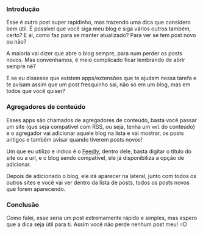 ### Introdução

Esse é outro post super rapidinho, mas trazendo uma dica que considero bem útil. É possível que você siga meu blog e siga vários outros também, certo? E aí, como faz para se manter atualizado? Para ver se tem post novo ou não?

A maioria vai dizer que abre o blog sempre, para num perder os posts novos. Mas convenhamos, é meio complicado ficar lembrando de abrir sempre né?

E se eu dissesse que existem apps/extensões que te ajudam nessa tarefa e te avisam assim que um post fresquinho sai, não só em um blog, mas em todos que você quiser?

### Agregadores de conteúdo

Esses apps são chamados de agregadores de conteúdo, basta você passar um site (que seja compatível com RSS, ou seja, tenha um `xml` do conteúdo) e o agregador vai adicionar aquele blog na lista e vai mostrar, os posts antigos e também avisar quando tiverem posts novos!

Um que eu utilizo e indico é o [Feedly](https://feedly.com/), dentro dele, basta digitar o título do site ou a url, e o blog sendo compatível, ele já disponibiliza a opção de adicionar.

Depois de adicionado o blog, ele irá aparecer na lateral, junto com todos os outros sites e você vai ver dentro da lista de posts, todos os posts novos que forem aparecendo.

### Conclusão

Como falei, esse seria um post extremamente rápido e simples, mas espero que a dica seja útil para ti. Assim você não perde nenhum post meu! =D